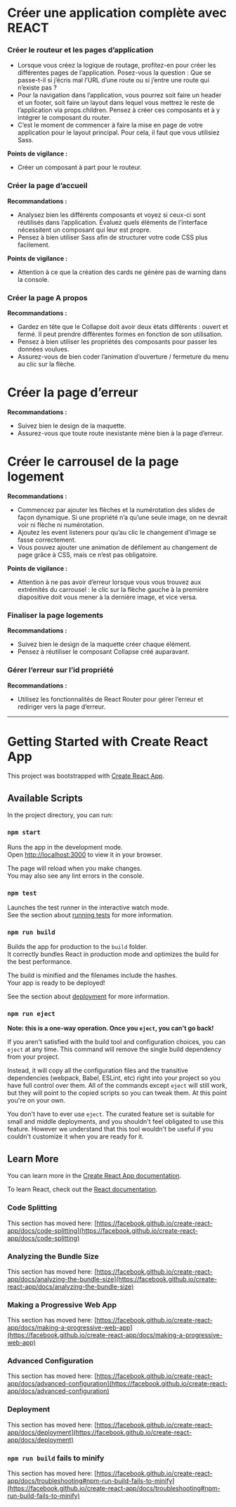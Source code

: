 # Créer une application complète avec REACT
### Créer le routeur et les pages d’application
- Lorsque vous créez la logique de routage, profitez-en pour créer les différentes pages de l’application. Posez-vous la question : Que se passe-t-il si j’écris mal l’URL d’une route ou si j’entre une route qui n’existe pas ?
- Pour la navigation dans l’application, vous pourrez soit faire un header et un footer, soit faire un layout dans lequel vous mettrez le reste de l’application via props.children. Pensez à créer ces composants et à y intégrer le composant du router.
- C’est le moment de commencer à faire la mise en page de votre application pour le layout principal. Pour cela, il faut que vous utilisiez Sass.

**Points de vigilance :**
- Créer un composant à part pour le routeur.

### Créer la page d’accueil
**Recommandations :**
- Analysez bien les différents composants et voyez si ceux-ci sont réutilisés dans l’application. Évaluez quels éléments de l’interface nécessitent un composant qui leur est propre.
- Pensez à bien utiliser Sass afin de structurer votre code CSS plus facilement.

**Points de vigilance :**
- Attention à ce que la création des cards ne génère pas de warning dans la console.

### Créer la page A propos
**Recommandations :**
- Gardez en tête que le Collapse doit avoir deux états différents : ouvert et fermé. Il peut prendre différentes formes en fonction de son utilisation.
- Pensez à bien utiliser les propriétés des composants pour passer les données voulues.
- Assurez-vous de bien coder l’animation d’ouverture / fermeture du menu au clic sur la flèche.

# Créer la page d’erreur
**Recommandations :**
- Suivez bien le design de la maquette.
- Assurez-vous que toute route inexistante mène bien à la page d’erreur.

# Créer le carrousel de la page logement
**Recommandations :**
- Commencez par ajouter les flèches et la numérotation des slides de façon dynamique. Si une propriété n’a qu’une seule image, on ne devrait voir ni flèche ni numérotation.
- Ajoutez les event listeners pour qu’au clic le changement d’image se fasse correctement.
- Vous pouvez ajouter une animation de défilement au changement de page grâce à CSS, mais ce n’est pas obligatoire.

**Points de vigilance :**
- Attention à ne pas avoir d’erreur lorsque vous vous trouvez aux extrémités du carrousel : le clic sur la flèche gauche à la première diapositive doit vous mener à la dernière image, et vice versa.

### Finaliser la page logements
**Recommandations :**
- Suivez bien le design de la maquette créer chaque élément.
- Pensez à réutiliser le composant Collapse créé auparavant.

### Gérer l’erreur sur l’id propriété
**Recommandations :**
- Utilisez les fonctionnalités de React Router pour gérer l’erreur et rediriger vers la page d’erreur.



-----------------------------------

# Getting Started with Create React App

This project was bootstrapped with [Create React App](https://github.com/facebook/create-react-app).

## Available Scripts

In the project directory, you can run:

### `npm start`

Runs the app in the development mode.\
Open [http://localhost:3000](http://localhost:3000) to view it in your browser.

The page will reload when you make changes.\
You may also see any lint errors in the console.

### `npm test`

Launches the test runner in the interactive watch mode.\
See the section about [running tests](https://facebook.github.io/create-react-app/docs/running-tests) for more information.

### `npm run build`

Builds the app for production to the `build` folder.\
It correctly bundles React in production mode and optimizes the build for the best performance.

The build is minified and the filenames include the hashes.\
Your app is ready to be deployed!

See the section about [deployment](https://facebook.github.io/create-react-app/docs/deployment) for more information.

### `npm run eject`

**Note: this is a one-way operation. Once you `eject`, you can't go back!**

If you aren't satisfied with the build tool and configuration choices, you can `eject` at any time. This command will remove the single build dependency from your project.

Instead, it will copy all the configuration files and the transitive dependencies (webpack, Babel, ESLint, etc) right into your project so you have full control over them. All of the commands except `eject` will still work, but they will point to the copied scripts so you can tweak them. At this point you're on your own.

You don't have to ever use `eject`. The curated feature set is suitable for small and middle deployments, and you shouldn't feel obligated to use this feature. However we understand that this tool wouldn't be useful if you couldn't customize it when you are ready for it.

## Learn More

You can learn more in the [Create React App documentation](https://facebook.github.io/create-react-app/docs/getting-started).

To learn React, check out the [React documentation](https://reactjs.org/).

### Code Splitting

This section has moved here: [https://facebook.github.io/create-react-app/docs/code-splitting](https://facebook.github.io/create-react-app/docs/code-splitting)

### Analyzing the Bundle Size

This section has moved here: [https://facebook.github.io/create-react-app/docs/analyzing-the-bundle-size](https://facebook.github.io/create-react-app/docs/analyzing-the-bundle-size)

### Making a Progressive Web App

This section has moved here: [https://facebook.github.io/create-react-app/docs/making-a-progressive-web-app](https://facebook.github.io/create-react-app/docs/making-a-progressive-web-app)

### Advanced Configuration

This section has moved here: [https://facebook.github.io/create-react-app/docs/advanced-configuration](https://facebook.github.io/create-react-app/docs/advanced-configuration)

### Deployment

This section has moved here: [https://facebook.github.io/create-react-app/docs/deployment](https://facebook.github.io/create-react-app/docs/deployment)

### `npm run build` fails to minify

This section has moved here: [https://facebook.github.io/create-react-app/docs/troubleshooting#npm-run-build-fails-to-minify](https://facebook.github.io/create-react-app/docs/troubleshooting#npm-run-build-fails-to-minify)
